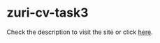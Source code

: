 # zuri-cv-task3
 
 Check the description to visit the site or click [here](https://https://aoliadi.github.io/zuri-cv-task3/).
